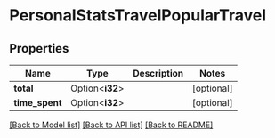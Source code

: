 # PersonalStatsTravelPopularTravel

## Properties

Name | Type | Description | Notes
------------ | ------------- | ------------- | -------------
**total** | Option<**i32**> |  | [optional]
**time_spent** | Option<**i32**> |  | [optional]

[[Back to Model list]](../README.md#documentation-for-models) [[Back to API list]](../README.md#documentation-for-api-endpoints) [[Back to README]](../README.md)


